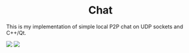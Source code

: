 <h1 align="center">Chat</h1>

This is my implementation of simple local P2P chat on UDP sockets and C++/Qt.

<img src="https://user-images.githubusercontent.com/59083480/234586274-5ce8dcd1-994d-4a92-85aa-9a15efbef434.gif">
<img src="https://user-images.githubusercontent.com/59083480/234589697-dcb37ff3-a599-43df-825a-7ff6bd257ba2.mp4">
